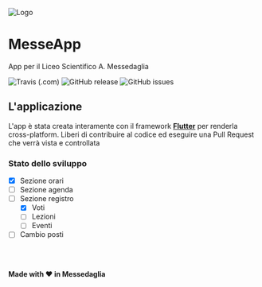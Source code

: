 ![Logo](https://raw.githubusercontent.com/edo-2313/messeapp/master/android/app/src/main/res/mipmap-xxhdpi/ic_launcher_round.png)
# MesseApp

App per il Liceo Scientifico A. Messedaglia

![Travis (.com)](https://travis-ci.com/edo-2313/messeapp.svg?branch=master)
![GitHub release](https://img.shields.io/github/release/edo-2313/messeapp.svg)
![GitHub issues](https://img.shields.io/github/issues-raw/edo-2313/messeapp.svg)

## L'applicazione

L'app è stata creata interamente con il framework **[Flutter](https://flutter.dev)** per renderla cross-platform.
Liberi di contribuire al codice ed eseguire una Pull Request che verrà vista e controllata

### Stato dello sviluppo
- [x] Sezione orari
- [ ] Sezione agenda
- [ ] Sezione registro
  - [x] Voti
  - [ ] Lezioni
  - [ ] Eventi
- [ ] Cambio posti

<br />
<br />

**Made with :heart: in Messedaglia**

